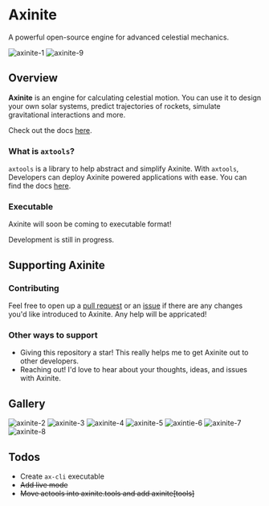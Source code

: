 # Axinite
A powerful open-source engine for advanced celestial mechanics.

![axinite-1](https://github.com/user-attachments/assets/bcd7bc7e-627e-44e5-bfc6-d2ddd787a208)
![axinite-9](https://github.com/user-attachments/assets/8e07f586-3eda-439f-ab1c-8875da6b9e5a)


## Overview
**Axinite** is an engine for calculating celestial motion. 
You can use it to design your own solar systems, predict trajectories of rockets, simulate gravitational interactions and more.

Check out the docs [here](https://jewels86.gitbook.io/axinite/axinite/getting-started).
### What is `axtools`?
`axtools` is a library to help abstract and simplify Axinite. With `axtools`, Developers can deploy Axinite powered applications with ease. 
You can find the docs [here](https://jewels86.gitbook.io/axinite/axtools/quickstart).

### Executable
Axinite will soon be coming to executable format! 

Development is still in progress.

## Supporting Axinite
### Contributing
Feel free to open up a [pull request](https://github.com/jewels86/Axinite/pulls) or an [issue](https://github.com/jewels86/Axinite/issues) if there are any changes you'd like introduced to Axinite.
Any help will be appricated!
### Other ways to support
- Giving this repository a star! This really helps me to get Axinite out to other developers.
- Reaching out! I'd love to hear about your thoughts, ideas, and issues with Axinite.

## Gallery
![axinite-2](https://github.com/user-attachments/assets/2e952d41-5585-484d-bc3b-05c92aeefe2d)
![axinite-3](https://github.com/user-attachments/assets/ba434ce4-79a3-4a04-a7c4-45232d9fa11a)
![axinite-4](https://github.com/user-attachments/assets/af13ee05-f6ef-4d24-8446-39e6544df2ca)
![axinite-5](https://github.com/user-attachments/assets/c16db758-2ad2-47d8-9f1d-190727f9e881)
![axintie-6](https://github.com/user-attachments/assets/9f2b21b8-e90d-4c5b-9cde-027dfb0ee704)
![axinite-7](https://github.com/user-attachments/assets/100bb29e-3972-4170-bee2-98f9e512116c)
![axinite-8](https://github.com/user-attachments/assets/e39cafc8-7670-4a9d-a0c8-c95682641a95)

## Todos
- Create `ax-cli` executable
- ~~Add live mode~~
- ~~Move actools into axinite.tools and add axinite[tools]~~
